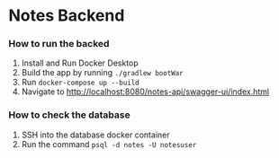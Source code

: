 # Notes Backend

### How to run the backed
1. Install and Run Docker Desktop
2. Build the app by running ```./gradlew bootWar```
3. Run ```docker-compose up --build```
4. Navigate to [http://localhost:8080/notes-api/swagger-ui/index.html](http://localhost:8080/notes-api/swagger-ui/index.html)

### How to check the database
1. SSH into the database docker container
2. Run the command ```psql -d notes -U notesuser```


